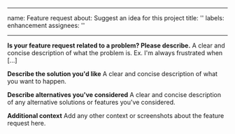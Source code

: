 ______________________________________________________________________

name: Feature request
about: Suggest an idea for this project
title: ''
labels: enhancement
assignees: ''

______________________________________________________________________

**Is your feature request related to a problem? Please describe.**
A clear and concise description of what the problem is. Ex. I'm always frustrated when \[...\]

**Describe the solution you'd like**
A clear and concise description of what you want to happen.

**Describe alternatives you've considered**
A clear and concise description of any alternative solutions or features you've considered.

**Additional context**
Add any other context or screenshots about the feature request here.

